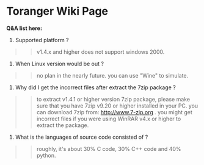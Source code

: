 # Toranger Wiki Page #
**Q&A list here:**
  1. Supported platform ?
> > v1.4.x and higher does not support windows 2000.
  1. When Linux version would be out ?
> > no plan in the nearly future. you can use "Wine" to simulate.
  1. Why did I get the incorrect files after extract the 7zip package ?
> > to extract v1.4.1 or higher version 7zip package, please make sure that you have 7zip v9.20 or higher installed in your PC. you can download 7zip from: http://www.7-zip.org . you might get incorrect files if you were using WinRAR v4.x or higher to extract the package.
  1. What is the languages of source code consisted of ?
> > roughly, it's about 30% C code, 30% C++ code and 40% python.